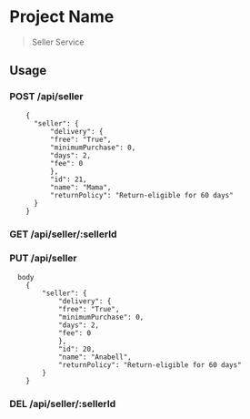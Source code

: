 # Project Name

> Seller Service


## Usage

### POST /api/seller
```  body
    {
      "seller": {
          "delivery": {
          "free": "True",
          "minimumPurchase": 0,
          "days": 2,
          "fee": 0
          },
          "id": 21,
          "name": "Mama",
          "returnPolicy": "Return-eligible for 60 days"
      }
    }
```
### GET /api/seller/:sellerId
### PUT /api/seller
```
  body
    {
        "seller": {
            "delivery": {
            "free": "True",
            "minimumPurchase": 0,
            "days": 2,
            "fee": 0
            },
            "id": 20,
            "name": "Anabell",
            "returnPolicy": "Return-eligible for 60 days"
        }
    }
```
### DEL /api/seller/:sellerId

